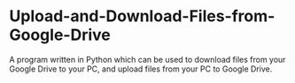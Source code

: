 # Upload-and-Download-Files-from-Google-Drive
A program written in Python which can be used to download files from your Google Drive to your PC, and upload files from your PC to Google Drive.

